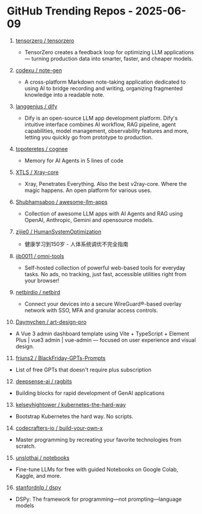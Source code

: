 # GitHub Trending Repos - 2025-06-09

1. [tensorzero /    tensorzero](https://github.com/tensorzero/tensorzero)
   - TensorZero creates a feedback loop for optimizing LLM applications — turning production data into smarter, faster, and cheaper models.

2. [codexu /    note-gen](https://github.com/codexu/note-gen)
   - A cross-platform Markdown note-taking application dedicated to using AI to bridge recording and writing, organizing fragmented knowledge into a readable note.

3. [langgenius /    dify](https://github.com/langgenius/dify)
   - Dify is an open-source LLM app development platform. Dify's intuitive interface combines AI workflow, RAG pipeline, agent capabilities, model management, observability features and more, letting you quickly go from prototype to production.

4. [topoteretes /    cognee](https://github.com/topoteretes/cognee)
   - Memory for AI Agents in 5 lines of code

5. [XTLS /    Xray-core](https://github.com/XTLS/Xray-core)
   - Xray, Penetrates Everything. Also the best v2ray-core. Where the magic happens. An open platform for various uses.

6. [Shubhamsaboo /    awesome-llm-apps](https://github.com/Shubhamsaboo/awesome-llm-apps)
   - Collection of awesome LLM apps with AI Agents and RAG using OpenAI, Anthropic, Gemini and opensource models.

7. [zijie0 /    HumanSystemOptimization](https://github.com/zijie0/HumanSystemOptimization)
   - 健康学习到150岁 - 人体系统调优不完全指南

8. [iib0011 /    omni-tools](https://github.com/iib0011/omni-tools)
   - Self-hosted collection of powerful web-based tools for everyday tasks. No ads, no tracking, just fast, accessible utilities right from your browser!

9. [netbirdio /    netbird](https://github.com/netbirdio/netbird)
   - Connect your devices into a secure WireGuard®-based overlay network with SSO, MFA and granular access controls.

10. [Daymychen /    art-design-pro](https://github.com/Daymychen/art-design-pro)
   - A Vue 3 admin dashboard template using Vite + TypeScript + Element Plus | vue3 admin | vue-admin — focused on user experience and visual design.

11. [friuns2 /    BlackFriday-GPTs-Prompts](https://github.com/friuns2/BlackFriday-GPTs-Prompts)
   - List of free GPTs that doesn't require plus subscription

12. [deepsense-ai /    ragbits](https://github.com/deepsense-ai/ragbits)
   - Building blocks for rapid development of GenAI applications

13. [kelseyhightower /    kubernetes-the-hard-way](https://github.com/kelseyhightower/kubernetes-the-hard-way)
   - Bootstrap Kubernetes the hard way. No scripts.

14. [codecrafters-io /    build-your-own-x](https://github.com/codecrafters-io/build-your-own-x)
   - Master programming by recreating your favorite technologies from scratch.

15. [unslothai /    notebooks](https://github.com/unslothai/notebooks)
   - Fine-tune LLMs for free with guided Notebooks on Google Colab, Kaggle, and more.

16. [stanfordnlp /    dspy](https://github.com/stanfordnlp/dspy)
   - DSPy: The framework for programming—not prompting—language models

